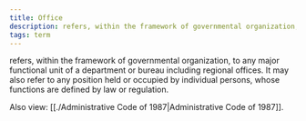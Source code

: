 ```yaml
---
title: Office
description: refers, within the framework of governmental organization, to any major functional unit of a department or bureau including regional offices. It may also refer to any position held or occupied by individual persons, whose functions are defined by law or regulation.
tags: term
---
```


refers, within the framework of governmental organization, to any major functional unit of a department or bureau including regional offices. It may also refer to any position held or occupied by individual persons, whose functions are defined by law or regulation.

Also view: [[./Administrative Code of 1987|Administrative Code of 1987]].
